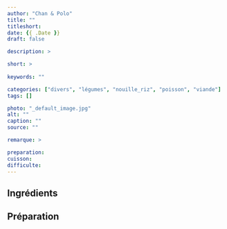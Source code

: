 ```yaml
---
author: "Chan & Polo"
title: ""
titleshort:
date: {{ .Date }}
draft: false

description: >

short: >
    
keywords: ""

categories: ["divers", "légumes", "nouille_riz", "poisson", "viande"]
tags: []

photo: "_default_image.jpg"
alt: ""
caption: ""
source: ""

remarque: >

preparation: 
cuisson: 
difficulte:
---
```



## Ingrédients
## Préparation
